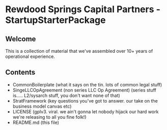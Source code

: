 # Rewdood Springs Capital Partners - StartupStarterPackage

## Welcome

This is a collection of material that we've assembled over 10+ years of operational
experience. 


## Contents

* CommonBoilerplate (what it says on the tin. lots of common legal stuff)
* SingeLLCOpAgreement (non series LLC Op Agreement) (series stuff is..... L2/sysarch stuff, you don't want none of that)
* StratFramework (key questions you've got to answer. our take on the business model canvas etc)
* LICENSE (gplv3. viral. we ain't gonna let nobody hijack our hard work we're releasing to all you fine folk!)
* README.md (this file)


